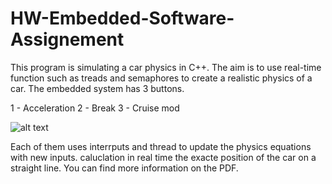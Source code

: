 # HW-Embedded-Software-Assignement
This program is simulating a car physics in C++. The aim is to use real-time function such as treads and semaphores to create a realistic physics of a car.
The embedded system has 3 buttons.

1 - Acceleration
2 - Break
3 - Cruise mod

![alt text](http://url/to/img.png)

Each of them uses interrputs and thread to update the physics equations with new inputs. caluclation in real time the exacte position of the car on a straight line.
You can find more information on the PDF.

